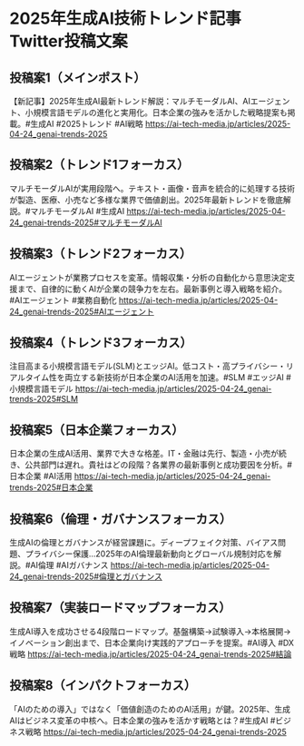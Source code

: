 # 2025年生成AI技術トレンド記事 Twitter投稿文案

## 投稿案1（メインポスト）
【新記事】2025年生成AI最新トレンド解説：マルチモーダルAI、AIエージェント、小規模言語モデルの進化と実用化。日本企業の強みを活かした戦略提案も掲載。#生成AI #2025トレンド #AI戦略
https://ai-tech-media.jp/articles/2025-04-24_genai-trends-2025

## 投稿案2（トレンド1フォーカス）
マルチモーダルAIが実用段階へ。テキスト・画像・音声を統合的に処理する技術が製造、医療、小売など多様な業界で価値創出。2025年最新トレンドを徹底解説。#マルチモーダルAI #生成AI
https://ai-tech-media.jp/articles/2025-04-24_genai-trends-2025#マルチモーダルAI

## 投稿案3（トレンド2フォーカス）
AIエージェントが業務プロセスを変革。情報収集・分析の自動化から意思決定支援まで、自律的に動くAIが企業の競争力を左右。最新事例と導入戦略を紹介。#AIエージェント #業務自動化
https://ai-tech-media.jp/articles/2025-04-24_genai-trends-2025#AIエージェント

## 投稿案4（トレンド3フォーカス）
注目高まる小規模言語モデル(SLM)とエッジAI。低コスト・高プライバシー・リアルタイム性を両立する新技術が日本企業のAI活用を加速。#SLM #エッジAI #小規模言語モデル
https://ai-tech-media.jp/articles/2025-04-24_genai-trends-2025#SLM

## 投稿案5（日本企業フォーカス）
日本企業の生成AI活用、業界で大きな格差。IT・金融は先行、製造・小売が続き、公共部門は遅れ。貴社はどの段階？各業界の最新事例と成功要因を分析。#日本企業 #AI活用
https://ai-tech-media.jp/articles/2025-04-24_genai-trends-2025#日本企業

## 投稿案6（倫理・ガバナンスフォーカス）
生成AIの倫理とガバナンスが経営課題に。ディープフェイク対策、バイアス問題、プライバシー保護…2025年のAI倫理最新動向とグローバル規制対応を解説。#AI倫理 #AIガバナンス
https://ai-tech-media.jp/articles/2025-04-24_genai-trends-2025#倫理とガバナンス

## 投稿案7（実装ロードマップフォーカス）
生成AI導入を成功させる4段階ロードマップ。基盤構築→試験導入→本格展開→イノベーション創出まで、日本企業向け実践的アプローチを提案。#AI導入 #DX戦略
https://ai-tech-media.jp/articles/2025-04-24_genai-trends-2025#結論

## 投稿案8（インパクトフォーカス）
「AIのための導入」ではなく「価値創造のためのAI活用」が鍵。2025年、生成AIはビジネス変革の中核へ。日本企業の強みを活かす戦略とは？#生成AI #ビジネス戦略
https://ai-tech-media.jp/articles/2025-04-24_genai-trends-2025

